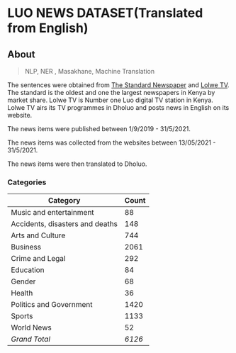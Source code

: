 # LUO NEWS DATASET(Translated from English)

## About

> NLP, NER , Masakhane, Machine Translation

The sentences were obtained from [The Standard Newspaper](https://www.standardmedia.co.ke/) 
and [Lolwe TV](https://www.lolwe.tv/). The standard is the oldest and one the largest newspapers in Kenya by market share.
Lolwe TV is Number one Luo digital TV station in Kenya. Lolwe TV airs its TV programmes in Dholuo and posts news in English on its website.

The news items were published between 1/9/2019 - 31/5/2021.

The news items was collected from the websites between 13/05/2021 - 31/5/2021.

The news items were then translated to Dholuo.

### Categories
|Category | Count | 
| --------| -------| 
 | Music and entertainment | 	88 | 
| Accidents, disasters and deaths | 	148 | 
| Arts and Culture | 	744 | 
| Business	| 2061 | 
| Crime and Legal	| 292| 
| Education	| 84| 
| Gender	| 68| 
| Health	|  36| 
| Politics and Government	|  1420| 
| Sports	|  1133 | 
| World News | 	52 | 
| *Grand Total*	|  *6126* | 
